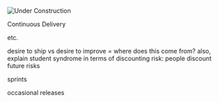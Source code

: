 ![Under Construction](../images/state/uc.png)




Continuous Delivery

etc.

desire to ship vs desire to improve = where does this come from?
also, explain student syndrome in terms of discounting risk: people discount future risks 



sprints



occasional releases